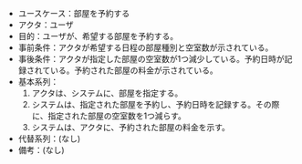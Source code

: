 - ユースケース：部屋を予約する
- アクタ：ユーザ
- 目的：ユーザが、希望する部屋を予約する。
- 事前条件：アクタが希望する日程の部屋種別と空室数が示されている。
- 事後条件：アクタが指定した部屋の空室数が1つ減少している。予約日時が記録されている。予約された部屋の料金が示されている。
- 基本系列：
  1. アクタは、システムに、部屋を指定する。
  2. システムは、指定された部屋を予約し、予約日時を記録する。その際に、指定された部屋の空室数を1つ減らす。
  3. システムは、アクタに、予約された部屋の料金を示す。
- 代替系列：(なし)
- 備考：(なし)

